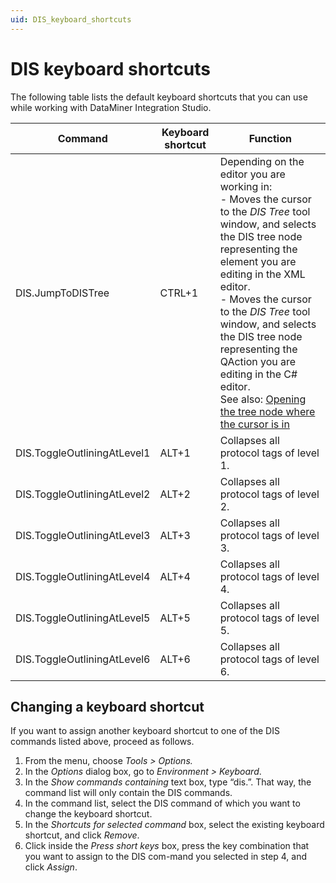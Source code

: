 ```yaml
---
uid: DIS_keyboard_shortcuts
---
```


# DIS keyboard shortcuts

The following table lists the default keyboard shortcuts that you can use while working with DataMiner Integration Studio.

| Command | Keyboard shortcut | Function |
|---------|-------------------|----------|
| DIS.JumpToDISTree | CTRL+1 | Depending on the editor you are working in:<br>- Moves the cursor to the *DIS Tree* tool window, and selects the DIS tree node representing the element you are editing in the XML editor.<br>- Moves the cursor to the *DIS Tree* tool window, and selects the DIS tree node representing the QAction you are editing in the C# editor.<br>See also: [Opening the tree node where the cursor is in](xref:DIS_menu#opening-the-tree-node-where-the-cursor-is-in) |
| DIS.ToggleOutliningAtLevel1 | ALT+1 | Collapses all protocol tags of level 1. |
| DIS.ToggleOutliningAtLevel2 | ALT+2 | Collapses all protocol tags of level 2. |
| DIS.ToggleOutliningAtLevel3 | ALT+3 | Collapses all protocol tags of level 3. |
| DIS.ToggleOutliningAtLevel4 | ALT+4 | Collapses all protocol tags of level 4. |
| DIS.ToggleOutliningAtLevel5 | ALT+5 | Collapses all protocol tags of level 5. |
| DIS.ToggleOutliningAtLevel6 | ALT+6 | Collapses all protocol tags of level 6. |

## Changing a keyboard shortcut

If you want to assign another keyboard shortcut to one of the DIS commands listed above, proceed as follows.

1. From the menu, choose *Tools \> Options.*
1. In the *Options* dialog box, go to *Environment \> Keyboard*.
1. In the *Show commands containing* text box, type “dis.”. That way, the command list will only contain the DIS commands.
1. In the command list, select the DIS command of which you want to change the keyboard shortcut.
1. In the *Shortcuts for selected command* box, select the existing keyboard shortcut, and click *Remove*.
1. Click inside the *Press short keys* box, press the key combination that you want to assign to the DIS com-mand you selected in step 4, and click *Assign*.
